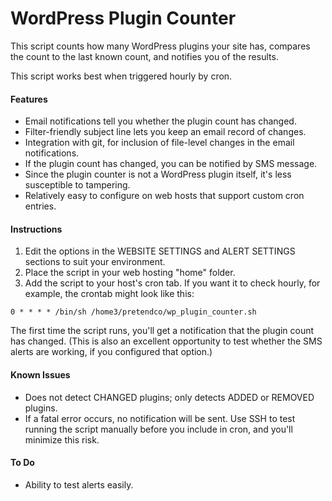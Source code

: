 WordPress Plugin Counter
========================

This script counts how many WordPress plugins your site has, compares the count to the last known count, and notifies you of the results.

This script works best when triggered hourly by cron.


#### Features

- Email notifications tell you whether the plugin count has changed.
- Filter-friendly subject line lets you keep an email record of changes.
- Integration with git, for inclusion of file-level changes in the email notifications.
- If the plugin count has changed, you can be notified by SMS message.
- Since the plugin counter is not a WordPress plugin itself, it's less susceptible to tampering.
- Relatively easy to configure on web hosts that support custom cron entries.


#### Instructions

1. Edit the options in the WEBSITE SETTINGS and ALERT SETTINGS sections to suit your environment.
2. Place the script in your web hosting "home" folder.
3. Add the script to your host's cron tab. If you want it to check hourly, for example, the crontab might look like this:
```
0 * * * * /bin/sh /home3/pretendco/wp_plugin_counter.sh
```

The first time the script runs, you'll get a notification that the plugin count has changed. (This is also an excellent opportunity to test whether the SMS alerts are working, if you configured that option.)


#### Known Issues

- Does not detect CHANGED plugins; only detects ADDED or REMOVED plugins.
- If a fatal error occurs, no notification will be sent. Use SSH to test running the script manually before you include in cron, and you'll minimize this risk.


#### To Do

- Ability to test alerts easily.
